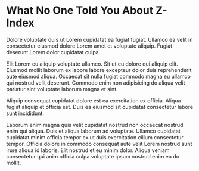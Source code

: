 # What No One Told You About Z-Index
Dolore voluptate duis ut Lorem cupidatat ea fugiat fugiat. Ullamco ea velit in consectetur eiusmod dolore Lorem amet et voluptate aliquip. Fugiat deserunt Lorem dolor cupidatat culpa.

Elit Lorem eu aliquip voluptate ullamco. Sit ut eu dolore qui aliquip elit. Eiusmod mollit laborum ex labore labore excepteur dolor duis reprehenderit aute eiusmod aliqua. Occaecat sit nulla fugiat commodo magna eu ullamco qui nostrud velit deserunt. Commodo enim non adipisicing do aliqua velit pariatur sint voluptate laborum magna et sint.

Aliquip consequat cupidatat dolore est ea exercitation ex officia. Aliqua fugiat aliquip et officia est. Duis ea eiusmod sit cupidatat consectetur labore sunt incididunt.

Laborum enim magna quis velit cupidatat nostrud non occaecat nostrud enim qui aliqua. Duis et aliqua laborum ad voluptate. Ullamco cupidatat cupidatat minim officia tempor ex ut duis exercitation cillum consectetur tempor. Officia dolore in commodo consequat aute velit Lorem nostrud sunt irure aliqua id laboris. Elit nostrud et eu minim dolor. Aliqua veniam consectetur qui anim officia culpa voluptate ipsum nostrud enim ea do mollit.